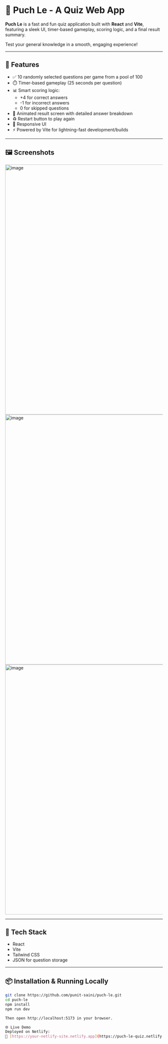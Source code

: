 # 🧠 Puch Le - A Quiz Web App

**Puch Le** is a fast and fun quiz application built with **React** and **Vite**, featuring a sleek UI, timer-based gameplay, scoring logic, and a final result summary.

Test your general knowledge in a smooth, engaging experience!

---

## 🚀 Features

- ✅ 10 randomly selected questions per game from a pool of 100
- ⏱️ Timer-based gameplay (25 seconds per question)
- 📊 Smart scoring logic:
  - +4 for correct answers
  - -1 for incorrect answers
  - 0 for skipped questions
- 🎉 Animated result screen with detailed answer breakdown
- ♻️ Restart button to play again
- 📱 Responsive UI
- ⚡ Powered by Vite for lightning-fast development/builds

---

## 🖼️ Screenshots

<img width="800" height="auto" alt="image" src="https://github.com/user-attachments/assets/f95a595b-c1d5-414b-ab0d-e3378b983ace" />
<img width="800" height="auto" alt="image" src="https://github.com/user-attachments/assets/e23a72c1-ff9a-4c7b-aab9-40384ba7d0ce" />
<img width="800" height="auto" alt="image" src="https://github.com/user-attachments/assets/aa63715d-342e-4e6a-8ec6-15537ca164ed" />




---

## 🔧 Tech Stack

- React
- Vite
- Tailwind CSS
- JSON for question storage

---

## 📦 Installation & Running Locally

```bash
git clone https://github.com/punit-saini/puch-le.git
cd puch-le
npm install
npm run dev

Then open http://localhost:5173 in your browser.

🌐 Live Demo
Deployed on Netlify:
🔗 [https://your-netlify-site.netlify.app](https://puch-le-quiz.netlify.app/)
